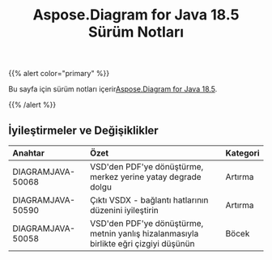 ﻿---
title: Aspose.Diagram for Java 18.5 Sürüm Notları
type: docs
weight: 80
url: /tr/java/aspose-diagram-for-java-18-5-release-notes/
---
{{% alert color="primary" %}} 

 Bu sayfa için sürüm notları içerir[Aspose.Diagram for Java 18.5](https://docs.aspose.com/diagram/java/aspose-diagram-for-java-18-5-release-notes/).

{{% /alert %}} 
## **İyileştirmeler ve Değişiklikler**

|**Anahtar**|**Özet**|**Kategori**|
|:- |:- |:- |
|DIAGRAMJAVA-50068|VSD'den PDF'ye dönüştürme, merkez yerine yatay degrade dolgu|Artırma|
|DIAGRAMJAVA-50590|Çıktı VSDX - bağlantı hatlarının düzenini iyileştirin|Artırma|
|DIAGRAMJAVA-50058|VSD'den PDF'ye dönüştürme, metnin yanlış hizalanmasıyla birlikte eğri çizgiyi düşünün|Böcek|

